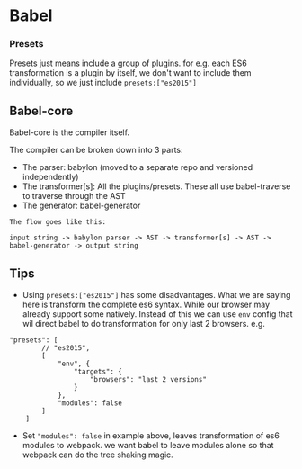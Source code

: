 # Babel

### Presets
Presets just means include a group of plugins. for e.g. each ES6 transformation is a plugin by itself, we don't want to include them individually, so we just include `presets:["es2015"]`

## Babel-core
Babel-core is the compiler itself. 

The compiler can be broken down into 3 parts:

* The parser: babylon (moved to a separate repo and versioned independently)
* The transformer[s]: All the plugins/presets. These all use babel-traverse to traverse through the AST
* The generator: babel-generator

```
The flow goes like this:

input string -> babylon parser -> AST -> transformer[s] -> AST -> babel-generator -> output string
```

## Tips

* Using `presets:["es2015"]` has some disadvantages. What we are saying here is transform the complete es6 syntax. While our browser may already support some natively. Instead of this we can use `env` config that wil direct babel to do transformation for only last 2 browsers. e.g.
```
"presets": [
        // "es2015",
        [  
            "env", {
                "targets": {
                    "browsers": "last 2 versions"
                }
            },
            "modules": false
        ]
    ]
```

* Set `"modules": false` in example above, leaves transformation of es6 modules to webpack. we want babel to leave modules alone so that webpack can do the tree shaking magic.